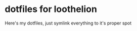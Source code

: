 dotfiles for loothelion
=======================

Here's my dotfiles, just symlink everything to it's proper spot
